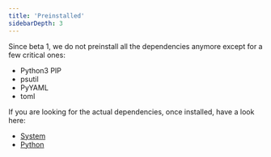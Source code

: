 ```yaml
---
title: 'Preinstalled'
sidebarDepth: 3
---
```


Since beta 1, we do not preinstall all the dependencies anymore except for a few critical ones:

- Python3 PIP
- psutil
- PyYAML
- toml


If you are looking for the actual dependencies, once installed, have a look here:

- [System](https://github.com/project-alice-assistant/ProjectAlice/blob/master/sysrequirements.txt)
- [Python](https://github.com/project-alice-assistant/ProjectAlice/blob/master/requirements.txt)
